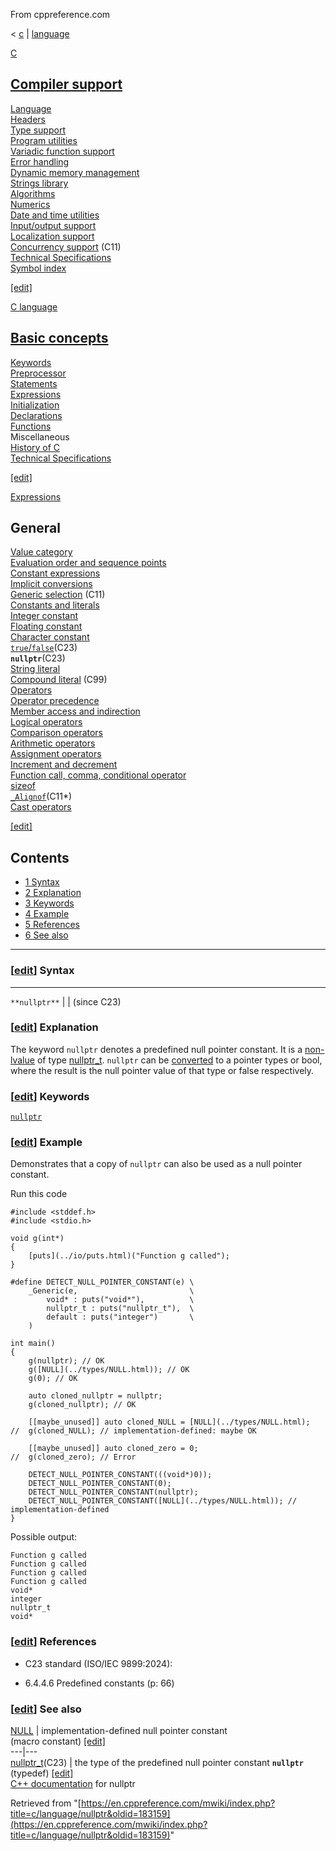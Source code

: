 From cppreference.com

< [c](../../c.html "c")‎ | [language](../language.html "c/language")

[ C](../../c.html "c")

[Compiler support](../compiler_support.html "c/compiler support")  
---  
[Language](../language.html "c/language")  
[Headers](../header.html "c/header")  
[Type support](../types.html "c/types")  
[Program utilities](../program.html "c/program")  
[Variadic function support](../variadic.html "c/variadic")  
[Error handling](../error.html "c/error")  
[Dynamic memory management](../memory.html "c/memory")  
[Strings library](../string.html "c/string")  
[Algorithms](../algorithm.html "c/algorithm")  
[Numerics](../numeric.html "c/numeric")  
[Date and time utilities](../chrono.html "c/chrono")  
[Input/output support](../io.html "c/io")  
[Localization support](../locale.html "c/locale")  
[Concurrency support](../thread.html "c/thread") (C11)  
[Technical Specifications](../experimental.html "c/experimental")  
[Symbol index](../index.html "c/symbol index")  
  
[[edit]](https://en.cppreference.com/mwiki/index.php?title=Template:c/navbar_content&action=edit)

[ C language](../language.html "c/language")

[Basic concepts](basic_concepts.html "c/language/basic concepts")  
---  
[ Keywords](../keyword.html "c/keyword")  
[ Preprocessor](../preprocessor.html "c/preprocessor")  
[ Statements](statements.html "c/language/statements")  
[ Expressions](operators.html "c/language/expressions")  
[ Initialization](initialization.html "c/language/initialization")  
[ Declarations](declarations.html "c/language/declarations")  
[ Functions](functions.html "c/language/functions")  
Miscellaneous  
[ History of C](history.html "c/language/history")  
[Technical Specifications](../experimental.html "c/experimental")  
  
[[edit]](https://en.cppreference.com/mwiki/index.php?title=Template:c/language/navbar_content&action=edit)

[ Expressions](operators.html "c/language/expressions")

General  
---  
[Value category](value_category.html "c/language/value category")  
[Evaluation order and sequence points](eval_order.html "c/language/eval order")  
[Constant expressions](constant_expression.html "c/language/constant expression")  
[Implicit conversions](conversion.html "c/language/conversion")  
[Generic selection](generic.html "c/language/generic") (C11)  
[Constants and literals](operators.html#Constants_and_literals "c/language/expressions")  
[Integer constant](integer_constant.html "c/language/integer constant")  
[Floating constant](floating_constant.html "c/language/floating constant")  
[Character constant](character_constant.html "c/language/character constant")  
[`true`/`false`](bool_constant.html "c/language/bool constant")(C23)  
**`nullptr`**(C23)  
[String literal](string_literal.html "c/language/string literal")  
[Compound literal](compound_literal.html "c/language/compound literal") (C99)  
[Operators](operators.html#Operators "c/language/expressions")  
[Operator precedence](operator_precedence.html "c/language/operator precedence")  
[Member access and indirection](operator_member_access.html "c/language/operator member access")  
[Logical operators](operator_logical.html "c/language/operator logical")  
[Comparison operators](operator_comparison.html "c/language/operator comparison")  
[Arithmetic operators](operator_arithmetic.html "c/language/operator arithmetic")  
[Assignment operators](operator_assignment.html "c/language/operator assignment")  
[Increment and decrement](operator_incdec.html "c/language/operator incdec")  
[Function call, comma, conditional operator](operator_other.html "c/language/operator other")  
[sizeof](sizeof.html "c/language/sizeof")  
[`_Alignof`](alignof.html "c/language/ Alignof")(C11*)  
[Cast operators](cast.html "c/language/cast")  
  
[[edit]](https://en.cppreference.com/mwiki/index.php?title=Template:c/language/expressions/navbar_content&action=edit)

## Contents

  * [1 Syntax](nullptr.html#Syntax)
  * [2 Explanation](nullptr.html#Explanation)
  * [3 Keywords](nullptr.html#Keywords)
  * [4 Example](nullptr.html#Example)
  * [5 References](nullptr.html#References)
  * [6 See also](nullptr.html#See_also)

  
---  
  
### [[edit](https://en.cppreference.com/mwiki/index.php?title=c/language/nullptr&action=edit&section=1 "Edit section: Syntax")] Syntax  
  
---  
`**nullptr**` |  |  (since C23)  
  
### [[edit](https://en.cppreference.com/mwiki/index.php?title=c/language/nullptr&action=edit&section=2 "Edit section: Explanation")] Explanation

The keyword `nullptr` denotes a predefined null pointer constant. It is a [non-lvalue](value_category.html#Non-lvalue_object_expressions "c/language/value category") of type [nullptr_t](../types/nullptr_t.html "c/types/nullptr t"). `nullptr` can be [converted](conversion.html "c/language/conversion") to a pointer types or bool, where the result is the null pointer value of that type or false respectively. 

### [[edit](https://en.cppreference.com/mwiki/index.php?title=c/language/nullptr&action=edit&section=3 "Edit section: Keywords")] Keywords

[`nullptr`](../keyword/nullptr.html "c/keyword/nullptr")

### [[edit](https://en.cppreference.com/mwiki/index.php?title=c/language/nullptr&action=edit&section=4 "Edit section: Example")] Example

Demonstrates that a copy of `nullptr` can also be used as a null pointer constant.

Run this code
    
    
    #include <stddef.h>
    #include <stdio.h>
     
    void g(int*)
    {
        [puts](../io/puts.html)("Function g called");
    }
     
    #define DETECT_NULL_POINTER_CONSTANT(e) \
        _Generic(e,                         \
            void* : puts("void*"),          \
            nullptr_t : puts("nullptr_t"),  \
            default : puts("integer")       \
        )
     
    int main()
    {
        g(nullptr); // OK
        g([NULL](../types/NULL.html)); // OK
        g(0); // OK
     
        auto cloned_nullptr = nullptr;
        g(cloned_nullptr); // OK
     
        [[maybe_unused]] auto cloned_NULL = [NULL](../types/NULL.html);
    //  g(cloned_NULL); // implementation-defined: maybe OK
     
        [[maybe_unused]] auto cloned_zero = 0;
    //  g(cloned_zero); // Error
     
        DETECT_NULL_POINTER_CONSTANT(((void*)0));
        DETECT_NULL_POINTER_CONSTANT(0);
        DETECT_NULL_POINTER_CONSTANT(nullptr);
        DETECT_NULL_POINTER_CONSTANT([NULL](../types/NULL.html)); // implementation-defined
    }

Possible output: 
    
    
    Function g called
    Function g called
    Function g called
    Function g called
    void*
    integer
    nullptr_t
    void*

### [[edit](https://en.cppreference.com/mwiki/index.php?title=c/language/nullptr&action=edit&section=5 "Edit section: References")] References

  * C23 standard (ISO/IEC 9899:2024): 



    

  * 6.4.4.6 Predefined constants (p: 66) 



### [[edit](https://en.cppreference.com/mwiki/index.php?title=c/language/nullptr&action=edit&section=6 "Edit section: See also")] See also

[ NULL](../types/NULL.html "c/types/NULL") |  implementation-defined null pointer constant   
(macro constant) [[edit]](https://en.cppreference.com/mwiki/index.php?title=Template:c/types/dsc_NULL&action=edit)  
---|---  
[ nullptr_t](../types/nullptr_t.html "c/types/nullptr t")(C23) |  the type of the predefined null pointer constant **`nullptr`**   
(typedef) [[edit]](https://en.cppreference.com/mwiki/index.php?title=Template:c/types/dsc_nullptr_t&action=edit)  
[C++ documentation](../../cpp/language/nullptr.html "cpp/language/nullptr") for nullptr  
  
Retrieved from "[https://en.cppreference.com/mwiki/index.php?title=c/language/nullptr&oldid=183159](https://en.cppreference.com/mwiki/index.php?title=c/language/nullptr&oldid=183159)" 
